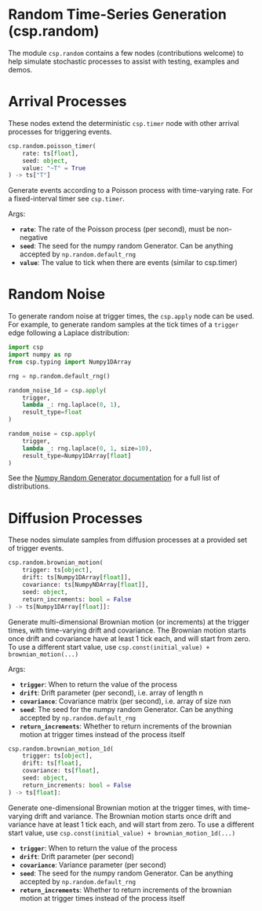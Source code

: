 # Random Time-Series Generation (csp.random)

The module `csp.random` contains a few nodes (contributions welcome) to help simulate stochastic processes to assist with testing, examples and demos.

# Arrival Processes

These nodes extend the deterministic `csp.timer` node with other arrival processes for triggering events.

```python
csp.random.poisson_timer(
    rate: ts[float],
    seed: object,
    value: "~T" = True
) -> ts["T"]
```

Generate events according to a Poisson process with time-varying rate. For a fixed-interval timer see `csp.timer`.

Args:

- **`rate`**: The rate of the Poisson process (per second), must be non-negative
- **`seed`**: The seed for the numpy random Generator. Can be anything accepted by `np.random.default_rng`
- **`value`**: The value to tick when there are events (similar to csp.timer)

# Random Noise

To generate random noise at trigger times, the `csp.apply` node can be used. For example, to generate random samples at the tick times of a `trigger` edge following a Laplace distribution:

```python
import csp
import numpy as np
from csp.typing import Numpy1DArray

rng = np.random.default_rng()

random_noise_1d = csp.apply(
    trigger,
    lambda _: rng.laplace(0, 1),
    result_type=float
)

random_noise = csp.apply(
    trigger,
    lambda _: rng.laplace(0, 1, size=10),
    result_type=Numpy1DArray[float]
)
```

See the [Numpy Random Generator documentation](https://numpy.org/doc/stable/reference/random/generator.html#distributions) for a full list of distributions.

# Diffusion Processes

These nodes simulate samples from diffusion processes at a provided set of trigger events.

```python
csp.random.brownian_motion(
    trigger: ts[object],
    drift: ts[Numpy1DArray[float]],
    covariance: ts[NumpyNDArray[float]],
    seed: object,
    return_increments: bool = False
) -> ts[Numpy1DArray[float]]:
```

Generate multi-dimensional Brownian motion (or increments) at the trigger times, with time-varying drift and covariance.
The Brownian motion starts once drift and covariance have at least 1 tick each, and will start from zero.
To use a different start value, use `csp.const(initial_value) + brownian_motion(...)`

Args:

- **`trigger`**: When to return the value of the process
- **`drift`**: Drift parameter (per second), i.e. array of length n
- **`covariance`**: Covariance matrix (per second), i.e. array of size nxn
- **`seed`**: The seed for the numpy random Generator. Can be anything accepted by `np.random.default_rng`
- **`return_increments`**: Whether to return increments of the brownian motion at trigger times instead of the process itself

```python
csp.random.brownian_motion_1d(
    trigger: ts[object],
    drift: ts[float],
    covariance: ts[float],
    seed: object,
    return_increments: bool = False
) -> ts[float]:
```

Generate one-dimensional Brownian motion at the trigger times, with time-varying drift and variance.
The Brownian motion starts once drift and variance have at least 1 tick each, and will start from zero.
To use a different start value, use `csp.const(initial_value) + brownian_motion_1d(...)`

- **`trigger`**: When to return the value of the process
- **`drift`**: Drift parameter (per second)
- **`covariance`**: Variance parameter (per second)
- **`seed`**: The seed for the numpy random Generator. Can be anything accepted by `np.random.default_rng`
- **`return_increments`**: Whether to return increments of the brownian motion at trigger times instead of the process itself
